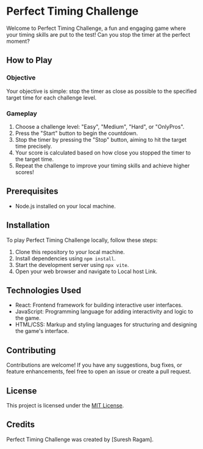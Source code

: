 # Perfect Timing Challenge

Welcome to Perfect Timing Challenge, a fun and engaging game where your timing skills are put to the test! Can you stop the timer at the perfect moment?

## How to Play

### Objective
Your objective is simple: stop the timer as close as possible to the specified target time for each challenge level.

### Gameplay
1. Choose a challenge level: "Easy", "Medium", "Hard", or "OnlyPros".
2. Press the "Start" button to begin the countdown.
3. Stop the timer by pressing the "Stop" button, aiming to hit the target time precisely.
4. Your score is calculated based on how close you stopped the timer to the target time.
5. Repeat the challenge to improve your timing skills and achieve higher scores!

## Prerequisites
- Node.js installed on your local machine.

## Installation
To play Perfect Timing Challenge locally, follow these steps:
1. Clone this repository to your local machine.
2. Install dependencies using `npm install`.
3. Start the development server using `npx vite`.
4. Open your web browser and navigate to Local host Link.

## Technologies Used
- React: Frontend framework for building interactive user interfaces.
- JavaScript: Programming language for adding interactivity and logic to the game.
- HTML/CSS: Markup and styling languages for structuring and designing the game's interface.

## Contributing
Contributions are welcome! If you have any suggestions, bug fixes, or feature enhancements, feel free to open an issue or create a pull request.

## License
This project is licensed under the [MIT License](LICENSE).

## Credits
Perfect Timing Challenge was created by [Suresh Ragam].
